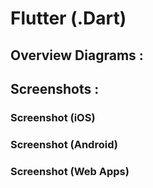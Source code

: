 # Flutter (.Dart)

## Overview Diagrams :

## Screenshots :

### Screenshot (iOS)

### Screenshot (Android)

### Screenshot (Web Apps)